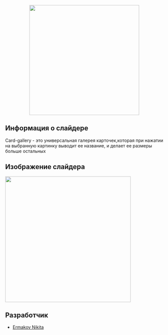 
<p align="center">
      <img src="https://x-lines.ru/letters/i/cyrillicfancy/0574/46d6db/36/0/4nosnhurfiusn5dcci381.png" width="350">
</p>

## Информация о слайдере

Card-gallery - это универсальная галерея карточек,которая при нажатии на выбранную картинку выводит ее название, и делает ее размеры больше остальных

## Изображение слайдера

<p>
    <img src="https://i.ibb.co/hmQMX49/1.png alt="Фотография 1" width="400">
</p>

## Разработчик

- [Ermakov Nikita](https://github.com/agr0meow)
